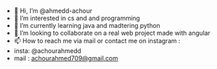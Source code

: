 - 👋 Hi, I’m @ahmedd-achour
- 👀 I’m interested in cs and and programming
- 🌱 I’m currently learning java and madtering python 
- 💞️ I’m looking to collaborate on a real web project made with angular
- 📫 How to reach me via mail or contact me on instagram :
- insta: @achourahmedd
- mail : achourahmed709@gmail.com 

<!---
ahmedd-achour/ahmedd-achour is a ✨ special ✨ repository because its `README.md` (this file) appears on your GitHub profile.
You can click the Preview link to take a look at your changes.
--->
